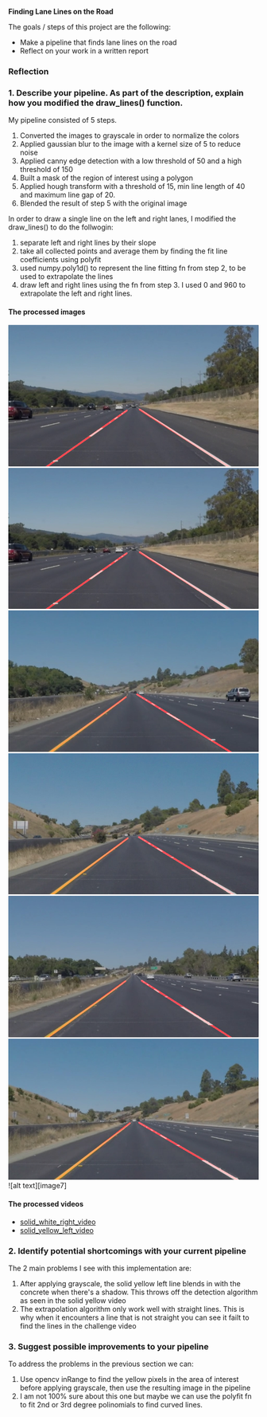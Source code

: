 
**Finding Lane Lines on the Road**

The goals / steps of this project are the following:
* Make a pipeline that finds lane lines on the road
* Reflect on your work in a written report

[image1]: ./test_images_output/processedsolidWhiteRight.jpg
[image2]: ./test_images_output/processedsolidWhiteRight.jpg
[image3]: ./test_images_output/processedsolidYellowCurve.jpg
[image4]: ./test_images_output/processedsolidYellowCurve2.jpg
[image5]: ./test_images_output/processedsolidYellowLeft.jpg
[image6]: ./test_images_output/processedwhiteCarLaneSwitch.jpg

### Reflection

### 1. Describe your pipeline. As part of the description, explain how you modified the draw_lines() function.

My pipeline consisted of 5 steps. 

1) Converted the images to grayscale in order to normalize the colors
2) Applied gaussian blur to the image with a kernel size of 5 to reduce noise
3) Applied canny edge detection with a low threshold of 50 and a high threshold of 150
4) Built a mask of the region of interest using a polygon
5) Applied hough transform with a threshold of 15, min line length of 40 and maximum line gap of 20.
6) Blended the result of step 5 with the original image 

In order to draw a single line on the left and right lanes, I modified the draw_lines() to do the follwogin:

1) separate left and right lines by their slope
2) take all collected points and average them by finding the fit line coefficients using polyfit
3) used numpy.poly1d() to represent the line fitting fn from step 2, to be used to extrapolate the lines
4) draw left and right lines using the fn from step 3. I used 0 and 960 to extrapolate the left and right lines.

#### The processed images
![alt text][image1]
![alt text][image2]
![alt text][image3]
![alt text][image4]
![alt text][image5]
![alt text][image6]
![alt text][image7]

#### The processed videos
- [solid_white_right_video](https://youtu.be/qh0XiLDBGRU)
- [solid_yellow_left_video](https://youtu.be/qh0XiLDBGRU)

### 2. Identify potential shortcomings with your current pipeline

The 2 main problems I see with this implementation are:

1) After applying grayscale, the solid yellow left line blends in with the concrete when there's a shadow. This throws off the detection algorithm as seen in the solid yellow video 
3) The extrapolation algorithm only work well with straight lines. This is why when it encounters a line that is not straight you can see it failt to find the lines in the challenge video


### 3. Suggest possible improvements to your pipeline

To address the problems in the previous section we can:
1) Use opencv inRange to find the yellow pixels in the area of interest before applying grayscale, then use the resulting image in the pipeline 
2) I am not 100% sure about this one but maybe we can use the polyfit fn to fit 2nd or 3rd degree polinomials to find curved lines. 